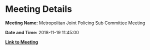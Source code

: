 # Meeting Details

**Meeting Name:** Metropolitan Joint Policing Sub Committee Meeting

**Date and Time:** 2018-11-19 11:45:00

**[Link to Meeting](https://www.limerick.ie/council/whats-on/metropolitan-joint-policing-sub-committee-meeting-0)**
